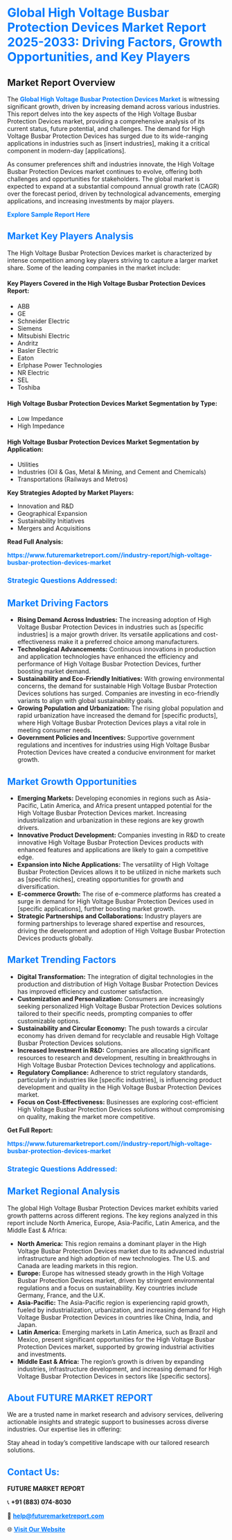 <h1 style="color: #007BFF;">Global High Voltage Busbar Protection Devices Market Report 2025-2033: Driving Factors, Growth Opportunities, and Key Players</h1>

<section id="overview">
<h2>Market Report Overview</h2>
<p>The <a href="https://www.futuremarketreport.com//industry-report/high-voltage-busbar-protection-devices-market" style="color: #007BFF; text-decoration: none;"><strong>Global High Voltage Busbar Protection Devices Market</strong></a> is witnessing significant growth, driven by increasing demand across various industries. This report delves into the key aspects of the High Voltage Busbar Protection Devices market, providing a comprehensive analysis of its current status, future potential, and challenges. The demand for High Voltage Busbar Protection Devices has surged due to its wide-ranging applications in industries such as [insert industries], making it a critical component in modern-day [applications].</p>
<p>As consumer preferences shift and industries innovate, the High Voltage Busbar Protection Devices market continues to evolve, offering both challenges and opportunities for stakeholders. The global market is expected to expand at a substantial compound annual growth rate (CAGR) over the forecast period, driven by technological advancements, emerging applications, and increasing investments by major players.</p>
</section>

<section id="overview">
<p><a href="https://www.futuremarketreport.com//request-sample/reportId=53101" style="color: #007BFF; text-decoration: none;"><strong>Explore Sample Report Here</strong></a></p>
</section>

<section id="key-players">
<h2 style="color: #007BFF;">Market Key Players Analysis</h2>
<p>The High Voltage Busbar Protection Devices market is characterized by intense competition among key players striving to capture a larger market share. Some of the leading companies in the market include:</p>
<h4>Key Players Covered in the High Voltage Busbar Protection Devices Report:</h4>
<ul><li>ABB</li><li>GE</li><li>Schneider Electric</li><li>Siemens</li><li>Mitsubishi Electric</li><li>Andritz</li><li>Basler Electric</li><li>Eaton</li><li>Erlphase Power Technologies</li><li>NR Electric</li><li>SEL</li><li>Toshiba</li></ul>
<h4>High Voltage Busbar Protection Devices Market Segmentation by Type:</h4>
<ul><li>Low Impedance</li><li>High Impedance</li></ul>

<h4>High Voltage Busbar Protection Devices Market Segmentation by Application:</h4>
<ul><li>Utilities</li><li>Industries (Oil &amp; Gas, Metal &amp; Mining, and Cement and Chemicals)</li><li>Transportations (Railways and Metros)</li></ul>
<p><strong>Key Strategies Adopted by Market Players:</strong></p>
<ul>
<li>Innovation and R&D</li>
<li>Geographical Expansion</li>
<li>Sustainability Initiatives</li>
<li>Mergers and Acquisitions</li>
</ul>
</section>

<section>
<p><strong>Read Full Analysis: </strong></p><a href="https://www.futuremarketreport.com//industry-report/high-voltage-busbar-protection-devices-market" style="color: #007BFF; text-decoration: none;"><strong>https://www.futuremarketreport.com//industry-report/high-voltage-busbar-protection-devices-market</strong></a>
<h3 style="color: #007BFF;">Strategic Questions Addressed:</h3>
</section>

<section id="driving-factors">
<h2 style="color: #007BFF;">Market Driving Factors</h2>
<ul>
<li><strong>Rising Demand Across Industries:</strong> The increasing adoption of High Voltage Busbar Protection Devices in industries such as [specific industries] is a major growth driver. Its versatile applications and cost-effectiveness make it a preferred choice among manufacturers.</li>
<li><strong>Technological Advancements:</strong> Continuous innovations in production and application technologies have enhanced the efficiency and performance of High Voltage Busbar Protection Devices, further boosting market demand.</li>
<li><strong>Sustainability and Eco-Friendly Initiatives:</strong> With growing environmental concerns, the demand for sustainable High Voltage Busbar Protection Devices solutions has surged. Companies are investing in eco-friendly variants to align with global sustainability goals.</li>
<li><strong>Growing Population and Urbanization:</strong> The rising global population and rapid urbanization have increased the demand for [specific products], where High Voltage Busbar Protection Devices plays a vital role in meeting consumer needs.</li>
<li><strong>Government Policies and Incentives:</strong> Supportive government regulations and incentives for industries using High Voltage Busbar Protection Devices have created a conducive environment for market growth.</li>
</ul>
</section>

<section id="growth-opportunities">
<h2 style="color: #007BFF;">Market Growth Opportunities</h2>
<ul>
<li><strong>Emerging Markets:</strong> Developing economies in regions such as Asia-Pacific, Latin America, and Africa present untapped potential for the High Voltage Busbar Protection Devices market. Increasing industrialization and urbanization in these regions are key growth drivers.</li>
<li><strong>Innovative Product Development:</strong> Companies investing in R&D to create innovative High Voltage Busbar Protection Devices products with enhanced features and applications are likely to gain a competitive edge.</li>
<li><strong>Expansion into Niche Applications:</strong> The versatility of High Voltage Busbar Protection Devices allows it to be utilized in niche markets such as [specific niches], creating opportunities for growth and diversification.</li>
<li><strong>E-commerce Growth:</strong> The rise of e-commerce platforms has created a surge in demand for High Voltage Busbar Protection Devices used in [specific applications], further boosting market growth.</li>
<li><strong>Strategic Partnerships and Collaborations:</strong> Industry players are forming partnerships to leverage shared expertise and resources, driving the development and adoption of High Voltage Busbar Protection Devices products globally.</li>
</ul>
</section>

<section id="trending-factors">
<h2 style="color: #007BFF;">Market Trending Factors</h2>
<ul>
<li><strong>Digital Transformation:</strong> The integration of digital technologies in the production and distribution of High Voltage Busbar Protection Devices has improved efficiency and customer satisfaction.</li>
<li><strong>Customization and Personalization:</strong> Consumers are increasingly seeking personalized High Voltage Busbar Protection Devices solutions tailored to their specific needs, prompting companies to offer customizable options.</li>
<li><strong>Sustainability and Circular Economy:</strong> The push towards a circular economy has driven demand for recyclable and reusable High Voltage Busbar Protection Devices solutions.</li>
<li><strong>Increased Investment in R&D:</strong> Companies are allocating significant resources to research and development, resulting in breakthroughs in High Voltage Busbar Protection Devices technology and applications.</li>
<li><strong>Regulatory Compliance:</strong> Adherence to strict regulatory standards, particularly in industries like [specific industries], is influencing product development and quality in the High Voltage Busbar Protection Devices market.</li>
<li><strong>Focus on Cost-Effectiveness:</strong> Businesses are exploring cost-efficient High Voltage Busbar Protection Devices solutions without compromising on quality, making the market more competitive.</li>
</ul>
</section>

<section>
<p><strong>Get Full Report: </strong></p><a href="https://www.futuremarketreport.com//industry-report/high-voltage-busbar-protection-devices-market" style="color: #007BFF; text-decoration: none;"><strong>https://www.futuremarketreport.com//industry-report/high-voltage-busbar-protection-devices-market</strong></a>
<h3 style="color: #007BFF;">Strategic Questions Addressed:</h3>
</section>


<section id="regional-analysis">
<h2 style="color: #007BFF;">Market Regional Analysis</h2>
<p>The global High Voltage Busbar Protection Devices market exhibits varied growth patterns across different regions. The key regions analyzed in this report include North America, Europe, Asia-Pacific, Latin America, and the Middle East & Africa:</p>
<ul>
<li><strong>North America:</strong> This region remains a dominant player in the High Voltage Busbar Protection Devices market due to its advanced industrial infrastructure and high adoption of new technologies. The U.S. and Canada are leading markets in this region.</li>
<li><strong>Europe:</strong> Europe has witnessed steady growth in the High Voltage Busbar Protection Devices market, driven by stringent environmental regulations and a focus on sustainability. Key countries include Germany, France, and the U.K.</li>
<li><strong>Asia-Pacific:</strong> The Asia-Pacific region is experiencing rapid growth, fueled by industrialization, urbanization, and increasing demand for High Voltage Busbar Protection Devices in countries like China, India, and Japan.</li>
<li><strong>Latin America:</strong> Emerging markets in Latin America, such as Brazil and Mexico, present significant opportunities for the High Voltage Busbar Protection Devices market, supported by growing industrial activities and investments.</li>
<li><strong>Middle East & Africa:</strong> The region’s growth is driven by expanding industries, infrastructure development, and increasing demand for High Voltage Busbar Protection Devices in sectors like [specific sectors].</li>
</ul>
</section>

<footer>
<h2 style="color: #007BFF;">About FUTURE MARKET REPORT</h2>
<p>We are a trusted name in market research and advisory services, delivering actionable insights and strategic support to businesses across diverse industries. Our expertise lies in offering:</p>

<p>Stay ahead in today’s competitive landscape with our tailored research solutions.</p>

<h2 style="color: #007BFF;">Contact Us:</h2>
<p><strong>FUTURE MARKET REPORT</strong></p>
<p>📞 <strong>+91 (883) 074-8030</strong></p>
<p>📧 <strong><a href="mailto:help@futuremarketreport.com" style="color: #007BFF;">help@futuremarketreport.com</a></strong></p>
<p>🌐 <strong><a href="https://www.futuremarketreport.com/" style="color: #007BFF;">Visit Our Website</a></strong></p>
</footer>